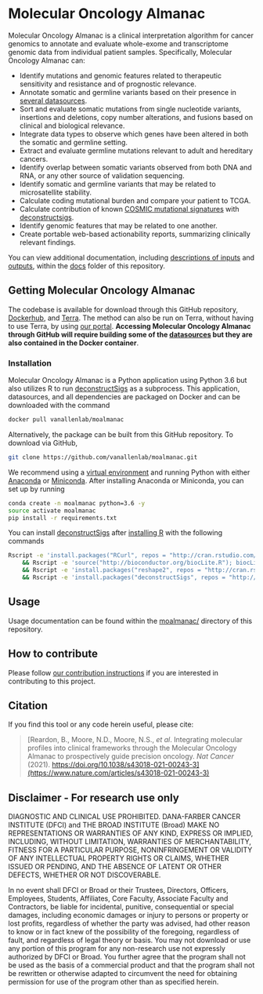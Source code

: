 # Molecular Oncology Almanac

Molecular Oncology Almanac is a clinical interpretation algorithm for cancer genomics to annotate and evaluate whole-exome and transcriptome genomic data from individual patient samples. Specifically, Molecular Oncology Almanac can:
- Identify mutations and genomic features related to therapeutic sensitivity and resistance and of prognostic relevance.
- Annotate somatic and germline variants based on their presence in [several datasources](https://github.com/vanallenlab/moalmanac/tree/main/moalmanac/datasources).
- Sort and evaluate somatic mutations from single nucleotide variants, insertions and deletions, copy number alterations, and fusions based on clinical and biological relevance. 
- Integrate data types to observe which genes have been altered in both the somatic and germline setting.
- Extract and evaluate germline mutations relevant to adult and hereditary cancers.
- Identify overlap between somatic variants observed from both DNA and RNA, or any other source of validation sequencing.
- Identify somatic and germline variants that may be related to microsatellite stability.
- Calculate coding mutational burden and compare your patient to TCGA.
- Calculate contribution of known [COSMIC mutational signatures](https://cancer.sanger.ac.uk/signatures/signatures_v2/) with [deconstructsigs](https://github.com/raerose01/deconstructSigs).
- Identify genomic features that may be related to one another.
- Create portable web-based actionability reports, summarizing clinically relevant findings. 

You can view additional documentation, including [descriptions of inputs](docs/description-of-inputs.md) and [outputs](docs/description-of-outputs.md), within the [docs](docs/) folder of this repository.

## Getting Molecular Oncology Almanac
The codebase is available for download through this GitHub repository, [Dockerhub](https://hub.docker.com/r/vanallenlab/moalmanac/), and [Terra](https://portal.firecloud.org/#methods/vanallenlab/moalmanac/2). The method can also be run on Terra, without having to use Terra, by using [our portal](https://portal.moalmanac.org/). **Accessing Molecular Oncology Almanac through GitHub will require building some of the [datasources](moalmanac/datasources/) but they are also contained in the Docker container**.

### Installation
Molecular Oncology Almanac is a Python application using Python 3.6 but also utilizes R to run [deconstructSigs](https://github.com/raerose01/deconstructSigs) as a subprocess. This application, datasources, and all dependencies are packaged on Docker and can be downloaded with the command
 ```bash
docker pull vanallenlab/moalmanac
```

Alternatively, the package can be built from this GitHub repository. To download via GitHub,
```bash
git clone https://github.com/vanallenlab/moalmanac.git
```

We recommend using a [virtual environment](https://docs.python.org/3/tutorial/venv.html) and running Python with either [Anaconda](https://www.anaconda.com/download/) or  [Miniconda](https://conda.io/miniconda.html). After installing Anaconda or Miniconda, you can set up by running
```bash
conda create -n moalmanac python=3.6 -y
source activate moalmanac
pip install -r requirements.txt
```

You can install [deconstructSigs](https://github.com/raerose01/deconstructSigs) after [installing R](https://www.r-project.org/) with the following commands
```bash
Rscript -e 'install.packages("RCurl", repos = "http://cran.rstudio.com/")' \
    && Rscript -e 'source("http://bioconductor.org/biocLite.R"); biocLite("BSgenome"); biocLite("BSgenome.Hsapiens.UCSC.hg19"); biocLite("GenomeInfoDb")' \
    && Rscript -e 'install.packages("reshape2", repos = "http://cran.rstudio.com/")' \
    && Rscript -e 'install.packages("deconstructSigs", repos = "http://cran.rstudio.com/")'
```

## Usage
Usage documentation can be found within the [moalmanac/](moalmanac) directory of this repository.

## How to contribute
Please follow [our contribution instructions](docs/how-to-contribute.md) if you are interested in contributing to this project. 

## Citation
If you find this tool or any code herein useful, please cite:  
> [Reardon, B., Moore, N.D., Moore, N.S., *et al*. Integrating molecular profiles into clinical frameworks through the Molecular Oncology Almanac to prospectively guide precision oncology. *Nat Cancer* (2021). https://doi.org/10.1038/s43018-021-00243-3](https://www.nature.com/articles/s43018-021-00243-3)

## Disclaimer - For research use only
DIAGNOSTIC AND CLINICAL USE PROHIBITED. DANA-FARBER CANCER INSTITUTE (DFCI) and THE BROAD INSTITUTE (Broad) MAKE NO REPRESENTATIONS OR WARRANTIES OF ANY KIND, EXPRESS OR IMPLIED, INCLUDING, WITHOUT LIMITATION, WARRANTIES OF MERCHANTABILITY, FITNESS FOR A PARTICULAR PURPOSE, NONINFRINGEMENT OR VALIDITY OF ANY INTELLECTUAL PROPERTY RIGHTS OR CLAIMS, WHETHER ISSUED OR PENDING, AND THE ABSENCE OF LATENT OR OTHER DEFECTS, WHETHER OR NOT DISCOVERABLE.

In no event shall DFCI or Broad or their Trustees, Directors, Officers, Employees, Students, Affiliates, Core Faculty, Associate Faculty and Contractors, be liable for incidental, punitive, consequential or special damages, including economic damages or injury to persons or property or lost profits, regardless of whether the party was advised, had other reason to know or in fact knew of the possibility of the foregoing, regardless of fault, and regardless of legal theory or basis. You may not download or use any portion of this program for any non-research use not expressly authorized by DFCI or Broad. You further agree that the program shall not be used as the basis of a commercial product and that the program shall not be rewritten or otherwise adapted to circumvent the need for obtaining permission for use of the program other than as specified herein.
